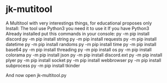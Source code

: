 # jk-mutitool
A Multitool with very interestings things, for educational proposes only
Install:
The tool use Python3 you need it to use it
If you have Python3 Already installed put this commands in your console: 
py -m pip install discord
py -m pip install string
py -m pip install requests
py -m pip install datetime
py -m pip install randoms
py -m pip install time
py -m pip install base64
py -m pip install threading 
py -m pip install os
py -m pip install colorama
py -m pip install json
py -m pip install discord.ext 
py -m pip install plyer 
py -m pip install socket
py -m pip install webbrowser
py -m pip install subprocess
py -m pip install tkinder

And now open jk-multitool.py

